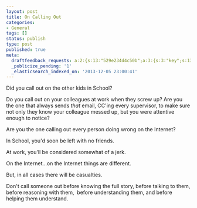 ```yaml
---
layout: post
title: On Calling Out
categories:
- General
tags: []
status: publish
type: post
published: true
meta:
  draftfeedback_requests: a:2:{s:13:"529e234d4c50b";a:3:{s:3:"key";s:13:"529e234d4c50b";s:4:"time";s:10:"1386095437";s:7:"user_id";s:7:"5078411";}s:13:"529e253a8f208";a:3:{s:3:"key";s:13:"529e253a8f208";s:4:"time";s:10:"1386095930";s:7:"user_id";s:7:"5078411";}}
  _publicize_pending: '1'
  _elasticsearch_indexed_on: '2013-12-05 23:00:41'
---
```

Did you call out on the other kids in School?

Do you call out on your colleagues at work when they screw up? Are you the one that always sends <em>that</em> email, CC'ing every supervisor, to make sure not only they know your colleague messed up, but you were attentive enough to notice?

Are you the one calling out every person doing wrong on the Internet?

In School, you'd soon be left with no friends.

At work, you'll be considered somewhat of a jerk.

On the Internet...on the Internet things are different.

But, in all cases there will be casualties.

Don't call someone out before knowing the full story, before talking to them, before reasoning with them,  before understanding them, and before helping them understand.
